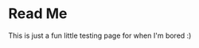 <DOCTYPE html>

<html>
  <h1>Read Me</h1>
  
  <p>This is just a fun little testing page for when I'm bored :)</p>

</html>

